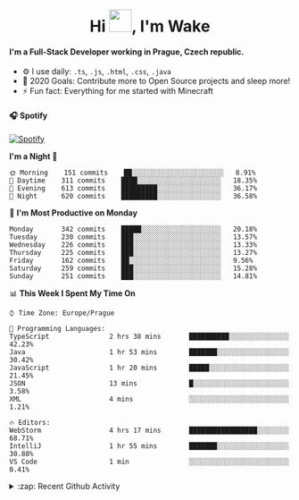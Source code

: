 <h1 align="center">Hi <img src="https://raw.githubusercontent.com/MrWakeCZ/MrWakeCZ/master/Hi.gif" width="40px" />, I'm Wake</h1>

#### I'm a Full-Stack Developer working in Prague, Czech republic.
- ⚙️ I use daily: `.ts`, `.js`, `.html`, `.css`, `.java`
- 🥅 2020 Goals: Contribute more to Open Source projects and sleep more!
- ⚡ Fun fact: Everything for me started with Minecraft

#### 🎧 Spotify
[![Spotify](https://novatorem-delta-eight.vercel.app/api/spotify)](https://open.spotify.com/user/wakeecz)

<!--START_SECTION:waka-->
**I'm a Night 🦉** 

```text
🌞 Morning    151 commits    ██░░░░░░░░░░░░░░░░░░░░░░░   8.91% 
🌆 Daytime    311 commits    ████░░░░░░░░░░░░░░░░░░░░░   18.35% 
🌃 Evening    613 commits    █████████░░░░░░░░░░░░░░░░   36.17% 
🌙 Night      620 commits    █████████░░░░░░░░░░░░░░░░   36.58%

```
📅 **I'm Most Productive on Monday** 

```text
Monday       342 commits    █████░░░░░░░░░░░░░░░░░░░░   20.18% 
Tuesday      230 commits    ███░░░░░░░░░░░░░░░░░░░░░░   13.57% 
Wednesday    226 commits    ███░░░░░░░░░░░░░░░░░░░░░░   13.33% 
Thursday     225 commits    ███░░░░░░░░░░░░░░░░░░░░░░   13.27% 
Friday       162 commits    ██░░░░░░░░░░░░░░░░░░░░░░░   9.56% 
Saturday     259 commits    ███░░░░░░░░░░░░░░░░░░░░░░   15.28% 
Sunday       251 commits    ███░░░░░░░░░░░░░░░░░░░░░░   14.81%

```


📊 **This Week I Spent My Time On** 

```text
⌚︎ Time Zone: Europe/Prague

💬 Programming Languages: 
TypeScript               2 hrs 38 mins       ██████████░░░░░░░░░░░░░░░   42.23% 
Java                     1 hr 53 mins        ███████░░░░░░░░░░░░░░░░░░   30.42% 
JavaScript               1 hr 20 mins        █████░░░░░░░░░░░░░░░░░░░░   21.45% 
JSON                     13 mins             █░░░░░░░░░░░░░░░░░░░░░░░░   3.58% 
XML                      4 mins              ░░░░░░░░░░░░░░░░░░░░░░░░░   1.21%

🔥 Editors: 
WebStorm                 4 hrs 17 mins       █████████████████░░░░░░░░   68.71% 
IntelliJ                 1 hr 55 mins        ███████░░░░░░░░░░░░░░░░░░   30.88% 
VS Code                  1 min               ░░░░░░░░░░░░░░░░░░░░░░░░░   0.41%

```


<!--END_SECTION:waka-->

<details>
  <summary>:zap: Recent Github Activity</summary>

<!--START_SECTION:activity-->
1. 🎉 Merged PR [#14](https://github.com/craftmania-cz/craftmanager/pull/14) in [craftmania-cz/craftmanager](https://github.com/craftmania-cz/craftmanager)
2. 🎉 Merged PR [#89](https://github.com/waked-cz/corgi/pull/89) in [waked-cz/corgi](https://github.com/waked-cz/corgi)
3. 🗣 Commented on [#14](https://github.com/craftmania-cz/craftmanager/issues/14) in [craftmania-cz/craftmanager](https://github.com/craftmania-cz/craftmanager)
4. 🎉 Merged PR [#2](https://github.com/craftmania-cz/craftcore/pull/2) in [craftmania-cz/craftcore](https://github.com/craftmania-cz/craftcore)
5. 🎉 Merged PR [#7](https://github.com/craftmania-cz/craftlobby/pull/7) in [craftmania-cz/craftlobby](https://github.com/craftmania-cz/craftlobby)
<!--END_SECTION:activity-->

</details>
